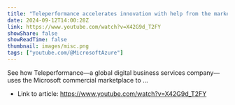 ```yaml
---
title: "Teleperformance accelerates innovation with help from the marketplace"
date: 2024-09-12T14:00:28Z
link: https://www.youtube.com/watch?v=X42G9d_T2FY
showShare: false
showReadTime: false
thumbnail: images/misc.png
tags: ["youtube.com/@MicrosoftAzure"]
---
```

See how Teleperformance—a global digital business services company—uses the Microsoft commercial marketplace to ...

- Link to article: https://www.youtube.com/watch?v=X42G9d_T2FY